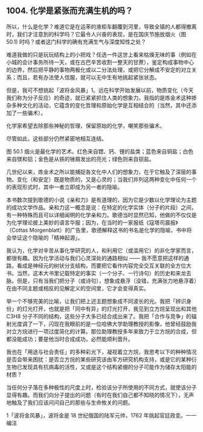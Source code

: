 ## 1004. 化学是紧张而充满生机的吗？

所以，什么是化学？难道它是在运苯的液柜车翻覆到河里，导致全镇的人都得撤离时，我们才注意到的科学吗？它最令人兴奋的表现，是在国庆节施放烟火（图 50.1) 时吗？或者这门科学的确有充满生气与深度知性之处？

难道我做的只是玩玩结构上的小把戏？任选一件这世上看来枯燥无味的事（例如在小城的会计事务所待一天，或在古巴辛苦收割一整天的甘蔗），鉴定构成事物中心的边界，然后把平静的事物两极化或以二分法处理，或把它分解成不安定的对立关系；而且，若有办法使人信服，就可以无中生有地挑起紧张状态。

但是，我可不想挑起「波将金风暴」1。远在科学开始发展以前，物质变化（今天我们称为分子反应）的奇迹，就已紧紧抓住人类的想象力。我指的是炼金术这种掺杂多种文化的活动，它蕴含的变化哲理和原始化学是互相结合的（当然，其中还添加了一些骗术）。

化学家希望去除那些神秘的哲理，保留原始的化学，嘲笑那些骗术。

尽管如此，这些部分仍然紧密地相互连结。

图 50.1 烟火是最化学的艺术。红色来自锶、钙、锂的盐类；蓝色来自铜盐；白色来自镁和铝；金色是从铁的锉屑发出的亮光；绿色则来自钡盐。

几世纪以来，炼金术之所以能捕捉各文化中人们的想象力，在于它触及了深层的事物。变化（和安定）既是物质的，又是心灵的；当我们并列这两种变化中任何一个的表现形式时，其中一者立即成为另一者的隐喻。

本书数次提到歌德的小说《亲和力》是有道理的，因为它是少数以化学理论为主题的成功文学作品。亲和力这一概念是说：在特定的化学实体（分子的片段）之间，有一种特殊而且可以详细闻明的化学亲和力。歌德当时显然已知，他做的不仅仅是为化学理论披上美妙的语言华服；因为，在当时的一家报纸《寇塔司晨报》（Cottas Morgenblatt）的广告里，歌德解释这书的书名是化学的隐喻，书中将会举证这个隐喻的「精神起源」。

我认为，化学对辛苦从事化学研究的人，和利用它（或滥用它）的非化学家而言，都很有趣。因为化学活动与我们心灵深处的通路相似 —— 我不愿意把这样的通路，看成是神经元的树状分支结构，而要把它看作内容完全交互关联的全方位大书。当然，这本大书里记载特定的事实（一个分子、一行诗句）的历史和来龙去脉。但是，只有当我们把分子（或诗句），想象成悬浮（没错，充满张力地悬浮着）在由不同主题或相反的见解定义的空间里，它才会变得真实。

举一个不够完美的比喻，让我们把上述主题想象成不同波长的光。我把「辨识身份」的灯光打开，也就是把「同中有异」的灯光打开，我见到立方烷呈现出和其他 C3H8 分子不同的结构，这些分子大多已经合成出来了。我把「合作与竞争」的辐射光度调了一下，闪现在我眼前的是一位哈佛大学助理教授的影像，他曾经鼓励我对立方烷进行一项过度简化的计算。那位助理教授多年来致力于立方烷的合成，但都没能成功；要是他当时合成成功，必然能顺利晋升。

我也在「用途与社会责任」的多种彩光下，凝视着立方烷，我思考以下的种种情况是否会带来困扰：是否立方烷的某些研究该由军方研究机构支持，或是它的某种衍生物已发现具有抗病毒的活性，又或是这个结构紧绷的分子可能作为储存太阳能的材质？

当任何分子落在多种极性的尺度上时，检验该分子所使用的不同方式，就使该分子显得有趣。而我们向分子提出的问题（有时在我们自己都不知晓的情况下），无声地触及了我们应该问问自己的那些与生命攸关的问题。

1「波将金风暴」，波将金是 18 世纪俄国的陆军元帅，1762 年挑起官廷政变。一一 编注